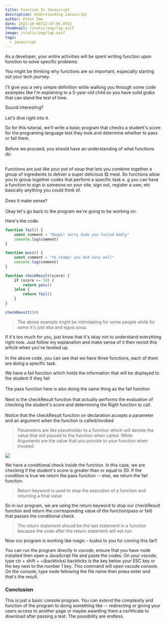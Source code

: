 ```yaml
---
title: Function In Javascript
description: Understanding Javascript
author: Peter Ime
date: 2022-10-06T22:47:05.876Z
thumbnail: /static/img/lap.avif
image: /static/img/lap.avif
tags:
  - javascript
---
```

As a developer, your entire activities will be spent writing function upon function to solve specific problems.

You might be thinking why functions are so important, especially starting out your tech journey.\
\
I'll give you a very simple definition while walking you through some code examples like I'm explaining to a 5-year-old child so you have solid grabs that can stand the test of time.

Sound interesting?\
\
Let's dive right into it.

So for this tutorial, we'll write a basic program that checks a student's score for the programing language test they took and determine whether to pass or fail them.\
\
Before we proceed, you should have an understanding of what functions do:

\
Functions are just like your pot of soup that lets you combine together a group of ingredients to deliver a super delicious 😋 meal. So functions allow you to group together codes that perform a specific task e. g you can have a function to sign in someone on your site, sign out, register a user, etc basically anything you could think of.\
\
Does it make sense?\
\
Okay let's go back to the program we're going to be working on.

Here's the code.

```javascript
function fail() {
    const comment = "Ooops! sorry dude you failed badly"
    console.log(comment)
}

function pass() {
    const comment = "Yo champ! you did very well"
    console.log(comment)
}

function checkResult(score) {
    if (score >= 50) {
        return pass()
    }else {
        return fail()
    }
}

checkResult(50)
```

> The above example might be intimidating for some people while for some it's just eba and egusi soup.

If it's too much for you, just know that it's okay not to understand everything right now. Just follow my explanation and make sense of it then revisit this article when you've leveled up.\
\
In the above code, you can see that we have three functions, each of them are doing a specific task.

We have a fail function which holds the information that will be displayed to the student if they fail\
\
The pass function here is also doing the same thing as the fail function\
\
Next is the checkResult function that actually performs the evaluation of checking the student's score and determining the Right function to call.\
\
Notice that the checkResult function on declaration accepts a parameter and an argument when the function is called/invoked

> Parameters are like placeholder to a function which will denote the value that will passed to the function when called. While\
> Arguments are the value that you provide to your function when invoked.

![](/static/img/whiteboard.jpeg)

We have a conditional check Inside the function. In this case, we are checking if the student's score is greater than or equal to 50. If the condition is true we return the pass function -- else, we return the fail function.

> Return keyword is used to stop the execution of a function and returning a final value

So in our program, we are using the return keyword to stop our checkResult function and return the corresponding value of the function(pass or fail) that passes the conditional check.

> The return statement should be the last statement in a function because the code after the return statement will not run.

Now our program is working like magic - kudos to you for coming this far!!

You can run the program directly in vscode, ensure that you have node installed then open a JavaScript file and paste the codes. On your vscode, type ctr + shift + ~(backticks) backticks is the key below your ESC key or the key next to the number 1 key. This command will open vscode console. On the console, type node fellowing the file name then press enter and that's the result.

### Conclusion

This is just a basic console program. You can extend the complexity and function of the program to doing something like -- redirecting or giving your users access to another page or maybe awarding them a certificate to download after passing a test. The possibility are endless.